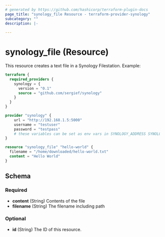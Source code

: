 ```yaml
---
# generated by https://github.com/hashicorp/terraform-plugin-docs
page_title: "synology_file Resource - terraform-provider-synology"
subcategory: ""
description: |-
  
---
```


# synology_file (Resource)

This resource creates a text file in a Synology Filestation.
Example:
```terraform
terraform {
  required_providers {
    synology = {
      version = "0.1"
      source = "github.com/sergief/synology"
    }
  }
}

provider "synology" {
    url = "http://192.168.1.5:5000"
    username = "testuser"
    password = "testpass"
    # these variables can be set as env vars in SYNOLOGY_ADDRESS SYNOLOGY_USERNAME and SYNOLOGY_PASSWORD
}

resource "synology_file" "hello-world" {
  filename = "/home/downloaded/hello-world.txt"
  content = "Hello World"
}
```




<!-- schema generated by tfplugindocs -->
## Schema

### Required

- **content** (String) Contents of the file
- **filename** (String) The filename including path

### Optional

- **id** (String) The ID of this resource.


